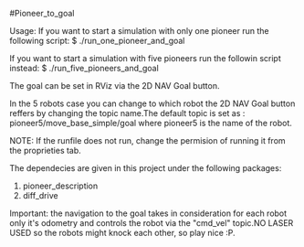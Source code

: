 #Pioneer_to_goal

Usage:
If you want to start a simulation with only one pioneer run the following script:
  $ ./run_one_pioneer_and_goal

If you want to start a simulation with five pioneers run the followin script instead:
  $ ./run_five_pioneers_and_goal

The goal can be set in RViz via the 2D NAV Goal button.

In the 5 robots case you can change to which robot the 2D NAV Goal button reffers by changing the topic name.The default topic is set as :
  pioneer5/move_base_simple/goal
where pioneer5 is the name of the robot.

NOTE:
If the runfile does not run, change the permision of running it from the proprieties tab.

The dependecies are given in this project under the following packages:
1.  pioneer_description
2.  diff_drive

Important:
the navigation to the goal takes in consideration for each robot only it's odometry and controls the robot via the "cmd_vel" topic.NO LASER USED so the robots might knock each other, so play nice :P.
